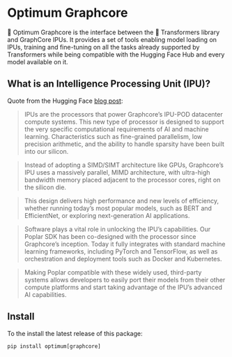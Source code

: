# Optimum Graphcore

🤗 Optimum Graphcore is the interface between the 🤗 Transformers library and GraphCore IPUs. It provides a set of tools enabling model loading on IPUs, training and fine-tuning on all the tasks already supported by Transformers while being compatible with the Hugging Face Hub and every model available on it.

## What is an Intelligence Processing Unit (IPU)?
Quote from the Hugging Face [blog post](https://huggingface.co/blog/graphcore#what-is-an-intelligence-processing-unit):
>IPUs are the processors that power Graphcore’s IPU-POD datacenter compute systems. This new type of processor is designed to support the very specific computational requirements of AI and machine learning. Characteristics such as fine-grained parallelism, low precision arithmetic, and the ability to handle sparsity have been built into our silicon.

> Instead of adopting a SIMD/SIMT architecture like GPUs, Graphcore’s IPU uses a massively parallel, MIMD architecture, with ultra-high bandwidth memory placed adjacent to the processor cores, right on the silicon die.

> This design delivers high performance and new levels of efficiency, whether running today’s most popular models, such as BERT and EfficientNet, or exploring next-generation AI applications.

> Software plays a vital role in unlocking the IPU’s capabilities. Our Poplar SDK has been co-designed with the processor since Graphcore’s inception. Today it fully integrates with standard machine learning frameworks, including PyTorch and TensorFlow, as well as orchestration and deployment tools such as Docker and Kubernetes.

> Making Poplar compatible with these widely used, third-party systems allows developers to easily port their models from their other compute platforms and start taking advantage of the IPU’s advanced AI capabilities.

## Install
To the install the latest release of this package:

`pip install optimum[graphcore]`
